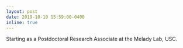 ```yaml
---
layout: post
date: 2019-10-10 15:59:00-0400
inline: true
---
```


Starting as a Postdoctoral Research Associate at the Melady Lab, USC.


